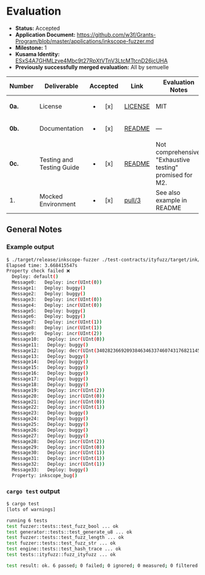 # Evaluation

- **Status:** Accepted
- **Application Document:** https://github.com/w3f/Grants-Program/blob/master/applications/inkscope-fuzzer.md
- **Milestone:** 1
- **Kusama Identity:** [ESxS4A7GHMLzve4Mbc9t27RpXtVTnV3LtcMTtcnD26jcUHA](https://polkascan.io/pre/kusama/account/ESxS4A7GHMLzve4Mbc9t27RpXtVTnV3LtcMTtcnD26jcUHA)
- **Previously successfully merged evaluation:** All by semuelle

| Number | Deliverable | Accepted | Link | Evaluation Notes |
| ------ | ----------- | :------: | ---- |----------------- |
| **0a.** | License | <ul><li>[x] </li></ul> | [LICENSE](https://github.com/inkscopexyz/inkscope-fuzzer/blob/7f93f7a37ee220106a1c69874e59f248c9cdaf25/LICENSE) | MIT |
| **0b.** | Documentation | <ul><li>[x] </li></ul> | [README](https://github.com/inkscopexyz/inkscope-fuzzer/blob/7f93f7a37ee220106a1c69874e59f248c9cdaf25/README.md) | — |
| **0c.** | Testing and Testing Guide | <ul><li>[x] </li></ul> | [README](https://github.com/inkscopexyz/inkscope-fuzzer/blob/7f93f7a37ee220106a1c69874e59f248c9cdaf25/README.md#%EF%B8%8F-test) | Not comprehensive. "Exhaustive testing" promised for M2. |
| 1. | Mocked Environment | <ul><li>[x] </li></ul> | [pull/3](https://github.com/inkscopexyz/inkscope-fuzzer/pull/3) | See also example in README |


## General Notes

### Example output

```sh
$ ./target/release/inkscope-fuzzer ./test-contracts/ityfuzz/target/ink/ityfuzz.contract 
Elapsed time: 3.668415547s
Property check failed ❌
  Deploy: default()
  Message0:   Deploy: incr(UInt(0))
  Message1:   Deploy: buggy()
  Message2:   Deploy: buggy()
  Message3:   Deploy: incr(UInt(0))
  Message4:   Deploy: incr(UInt(0))
  Message5:   Deploy: buggy()
  Message6:   Deploy: buggy()
  Message7:   Deploy: incr(UInt(1))
  Message8:   Deploy: incr(UInt(1))
  Message9:   Deploy: incr(UInt(2))
  Message10:   Deploy: incr(UInt(0))
  Message11:   Deploy: buggy()
  Message12:   Deploy: decr(UInt(340282366920938463463374607431768211455))
  Message13:   Deploy: buggy()
  Message14:   Deploy: buggy()
  Message15:   Deploy: buggy()
  Message16:   Deploy: buggy()
  Message17:   Deploy: buggy()
  Message18:   Deploy: buggy()
  Message19:   Deploy: incr(UInt(2))
  Message20:   Deploy: incr(UInt(0))
  Message21:   Deploy: incr(UInt(0))
  Message22:   Deploy: incr(UInt(1))
  Message23:   Deploy: buggy()
  Message24:   Deploy: buggy()
  Message25:   Deploy: buggy()
  Message26:   Deploy: buggy()
  Message27:   Deploy: buggy()
  Message28:   Deploy: incr(UInt(2))
  Message29:   Deploy: incr(UInt(0))
  Message30:   Deploy: incr(UInt(1))
  Message31:   Deploy: incr(UInt(1))
  Message32:   Deploy: incr(UInt(1))
  Message33:   Deploy: buggy()
  Property: inkscope_bug()
```

### `cargo test` output

```sh
$ cargo test
[lots of warnings]

running 6 tests
test fuzzer::tests::test_fuzz_bool ... ok
test generator::tests::test_generate_u8 ... ok
test fuzzer::tests::test_fuzz_length ... ok
test fuzzer::tests::test_fuzz_str ... ok
test engine::tests::test_hash_trace ... ok
test tests::ityfuzz::fuzz_ityfuzz ... ok

test result: ok. 6 passed; 0 failed; 0 ignored; 0 measured; 0 filtered out; finished in 46.78s
```